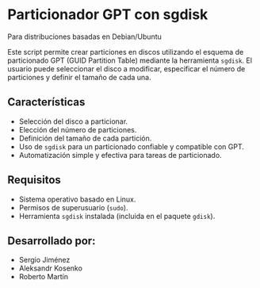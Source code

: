 # Particionador GPT con sgdisk

Para distribuciones basadas en Debian/Ubuntu

Este script permite crear particiones en discos utilizando el esquema de particionado GPT (GUID Partition Table) mediante la herramienta `sgdisk`. El usuario puede seleccionar el disco a modificar, especificar el número de particiones y definir el tamaño de cada una.

## Características

- Selección del disco a particionar.
- Elección del número de particiones.
- Definición del tamaño de cada partición.
- Uso de `sgdisk` para un particionado confiable y compatible con GPT.
- Automatización simple y efectiva para tareas de particionado.

## Requisitos

- Sistema operativo basado en Linux.
- Permisos de superusuario (`sudo`).
- Herramienta `sgdisk` instalada (incluida en el paquete `gdisk`).

## Desarrollado por:

- Sergio Jiménez
- Aleksandr Kosenko
- Roberto Martín
